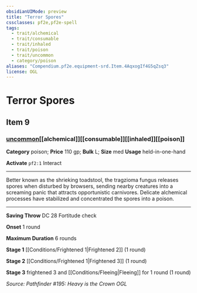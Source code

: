 ```yaml
---
obsidianUIMode: preview
title: "Terror Spores"
cssclasses: pf2e,pf2e-spell
tags:
  - trait/alchemical
  - trait/consumable
  - trait/inhaled
  - trait/poison
  - trait/uncommon
  - category/poison
aliases: "Compendium.pf2e.equipment-srd.Item.4AqxogIf4G5qZsq3"
license: OGL
---
```

# Terror Spores
## Item 9
### [uncommon](uncommon "Uncommon Rarity Trait")[[alchemical]][[consumable]][[inhaled]][[poison]]

**Category** poison; 
**Price** 110 gp; 
**Bulk** L; **Size** med
**Usage** held-in-one-hand

**Activate** `pf2:1` Interact

* * *

Better known as the shrieking toadstool, the tragzioma fungus releases spores when disturbed by browsers, sending nearby creatures into a screaming panic that attracts opportunistic carnivores. Delicate alchemical processes have stabilized and concentrated the spores into a poison.

* * *

**Saving Throw** DC 28 Fortitude check

**Onset** 1 round

**Maximum Duration** 6 rounds

**Stage 1** [[Conditions/Frightened 1|Frightened 2]] (1 round)

**Stage 2** [[Conditions/Frightened 1|Frightened 3]] (1 round)

**Stage 3** frightened 3 and [[Conditions/Fleeing|Fleeing]] for 1 round (1 round)

*Source: Pathfinder #195: Heavy is the Crown*
*OGL*